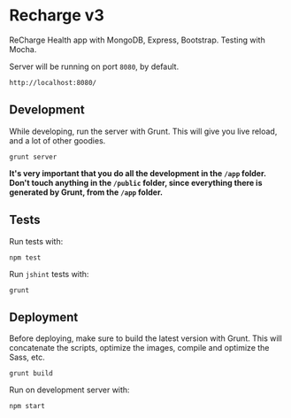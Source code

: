 Recharge v3
===========

ReCharge Health app with MongoDB, Express, Bootstrap. Testing with Mocha.

Server will be running on port `8080`, by default.

	http://localhost:8080/

## Development

While developing, run the server with Grunt. This will give you live reload, and a lot of other goodies.

	grunt server

**It's very important that you do all the development in the `/app` folder. Don't touch anything in the `/public` folder, since everything there is generated by Grunt, from the `/app` folder.**


## Tests

Run tests with:

	npm test

Run `jshint` tests with:

	grunt


## Deployment

Before deploying, make sure to build the latest version with Grunt. This will concatenate the scripts, optimize the images, compile and optimize the Sass, etc.

	grunt build

Run on development server with:

	npm start

